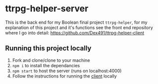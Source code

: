 # ttrpg-helper-server
This is the back end for my Boolean final project `ttrpg-helper`, for my explanation of this project and it's functions see the front end repository where I go into detail: https://github.com/Dex491/ttrpg-helper-client

## Running this project locally
1) Fork and clone/clone to your machine
2) `npm i` to install the dependancies
3) `npm start` to host the server (runs on localhost:4000)
4) Follow the instructions for running the [client](https://github.com/Dex491/ttrpg-helper-client) locally
